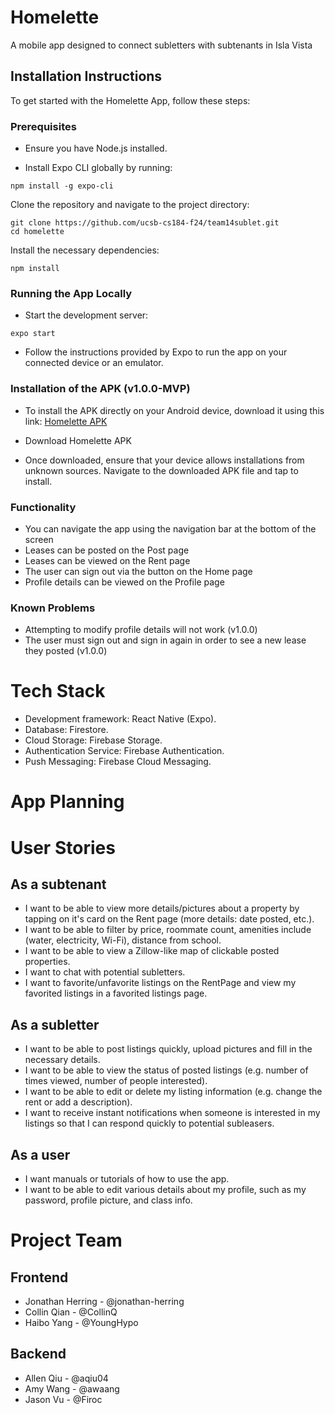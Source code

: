 # Homelette

A mobile app designed to connect subletters with subtenants in Isla Vista

## Installation Instructions

To get started with the Homelette App, follow these steps:

### Prerequisites
* Ensure you have Node.js installed.

* Install Expo CLI globally by running:
```
npm install -g expo-cli
```
Clone the repository and navigate to the project directory:
```
git clone https://github.com/ucsb-cs184-f24/team14sublet.git
cd homelette
```

Install the necessary dependencies:
```
npm install
```

### Running the App Locally

* Start the development server:
```
expo start
```
* Follow the instructions provided by Expo to run the app on your connected device or an emulator.

### Installation of the APK (v1.0.0-MVP)

* To install the APK directly on your Android device, download it using this link: [Homelette APK](https://expo.dev/artifacts/eas/74zKP9485na2ueiz5bEMWy.apk)

* Download Homelette APK

* Once downloaded, ensure that your device allows installations from unknown sources. Navigate to the downloaded APK file and tap to install.

### Functionality

* You can navigate the app using the navigation bar at the bottom of the screen
* Leases can be posted on the Post page
* Leases can be viewed on the Rent page
* The user can sign out via the button on the Home page
* Profile details can be viewed on the Profile page

### Known Problems

* Attempting to modify profile details will not work (v1.0.0)
* The user must sign out and sign in again in order to see a new lease they posted (v1.0.0)

# Tech Stack

- Development framework: React Native (Expo).
- Database: Firestore.
- Cloud Storage: Firebase Storage.
- Authentication Service: Firebase Authentication.
- Push Messaging: Firebase Cloud Messaging.

# App Planning

# User Stories

## As a subtenant
- I want to be able to view more details/pictures about a property by tapping on it's card on the Rent page (more details: date posted, etc.).
- I want to be able to filter by price, roommate count, amenities include (water, electricity, Wi-Fi), distance from school.
- I want to be able to view a Zillow-like map of clickable posted properties.
- I want to chat with potential subletters.
- I want to favorite/unfavorite listings on the RentPage and view my favorited listings in a favorited listings page.

## As a subletter
- I want to be able to post listings quickly, upload pictures and fill in the necessary details.
- I want to be able to view the status of posted listings (e.g. number of times viewed, number of people interested).
- I want to be able to edit or delete my listing information (e.g. change the rent or add a description).
- I want to receive instant notifications when someone is interested in my listings so that I can respond quickly to potential subleasers.

## As a user
- I want manuals or tutorials of how to use the app.
- I want to be able to edit various details about my profile, such as my password, profile picture, and class info.

# Project Team

## Frontend
- Jonathan Herring - @jonathan-herring
- Collin Qian - @CollinQ
- Haibo Yang - @YoungHypo

## Backend
- Allen Qiu - @aqiu04
- Amy Wang - @awaang
- Jason Vu - @Firoc

